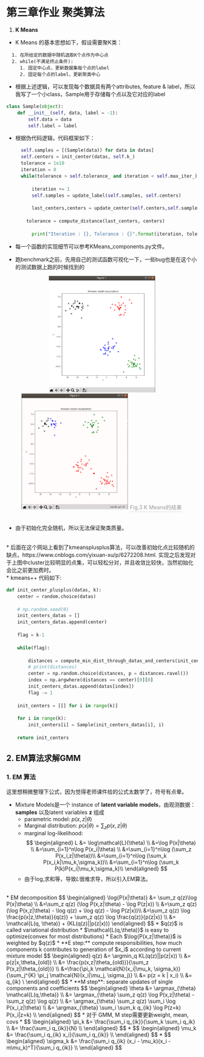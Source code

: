 # 第三章作业 聚类算法

1. **K Means**
    <br>
* K Means 的基本思想如下，假设需要聚K类：
~~~ pseudocode
  1. 在所给定的数据中随机选取K个点作为中心点
  2. while(不满足终止条件):
     1. 固定中心点，更新数据集每个点的label
     2. 固定每个点的label，更新聚类中心
~~~

* 根据上述逻辑，可以发现每个数据具有两个attributes, feature & label，所以我写了一个小class，Sample用于存储每个点以及它对应的label
~~~ python
class Sample(object):
    def __init__(self, data, label = -1):
        self.data = data
        self.label = label
~~~

* 根据伪代码逻辑，代码框架如下：
  ~~~ python
    self.samples = [(Sample(data)) for data in datas]
    self.centers = init_center(datas, self.k_)
    tolerance = 1e10
    iteration = 0
    while(tolerance > self.tolerance_ and iteration < self.max_iter_):
        
        iteration += 1
        self.samples = update_label(self.samples, self.centers)
        
        last_centers,centers = update_center(self.centers,self.samples,self.k_)
  
      tolerance = compute_distance(last_centers, centers)
        
        print("Iteration : {}, Tolerance : {}".format(iteration, tolerance))
  ~~~
  
* 每一个函数的实现细节可以参考KMeans_components.py文件。

* 跑benchmark之前，先用自己的测试函数可视化一下，一些bug也是在这个小的测试数据上跑的时候找到的

<center class="half">
    <img src="./figure/fig1.png" width="280"/><img src="./figure/fig2.png" width="280"/>
    <div style="color:orange; border-bottom: 1px solid #d9d9d9;
    display: inline-block;
    color: #999;
    padding: 2px;">Fig.3 K Means的结果</div>
</center><br>

* 由于初始化完全随机，所以无法保证聚类质量。
<br>
* 后面在这个网站上看到了kmeansplusplus算法，可以改善初始化点比较随机的缺点，https://www.cnblogs.com/yixuan-xu/p/6272208.html. 实现之后发现对于上图中cluster比较明显的点集，可以轻松分对，并且收敛比较快，当然初始化会比之前更加费时。<br>
* kmeans++ 代码如下:
  
~~~ python
def init_center_plusplus(datas, k):
    center = random.choice(datas)
    
    # np.random.seed(0)
    init_centers_datas = []
    init_centers_datas.append(center)
    
    flag = k-1 
    
    while(flag):
        
        distances = compute_min_dist_through_datas_and_centers(init_centers_datas, datas)
        # print(distances)
        center = np.random.choice(distances, p = distances.ravel())
        index = np.argwhere(distances == center)[0][0]
        init_centers_datas.append(datas[index])
        flag -= 1

    init_centers = [[] for i in range(k)]

    for i in range(k):
        init_centers[i] = Sample(init_centers_datas[i], i)

    return init_centers
~~~

## 2. EM算法求解GMM
### 1. EM 算法
这里想稍微整理下公式，因为觉得老师课件给的公式太数学了，符号有点晕。
* Mixture Models是一个 instance of **latent variable models**，由观测数据：**samples** 以及latent variables **z** 组成
  * parametric model: $p(x,z|\theta)$ 
  * Marginal distribution: $p(x|\theta) = \sum_z p(x, z|\theta)$
  * marginal log-likelihood: <br>
    $$ 
    \begin{aligned}
    L &= \log\mathcal{L}(\theta) \\ 
      &=\log P(x|\theta) \\
      &=\sum_{i=1}^n\log P(x_i|\theta) \\
      &=\sum_{i=1}^n\log (\sum_z P(x_i,z|\theta))\\
      &=\sum_{i=1}^n\log (\sum_k P(x_i,k|\mu_k,\sigma_k))\\
      &=\sum_{i=1}^n\log (\sum_k P(k)P(x_i|\mu_k,\sigma_k)\\
    \end{aligned}
    $$
  * 由于log,求和等，导致$L$很难求导，所以引入EM算法。
 <br>
* EM decomposition
  $$ 
    \begin{aligned}
    \log{P(x|\theta)} &= \sum_z q(z)\log P(x|\theta) \\ 
      &=\sum_z q(z) (\log P(x,z|\theta) - \log P(z|x)) \\
      &=\sum_z q(z) (\log P(x,z|\theta) - \log q(z) + \log q(z) - \log P(z|x))\\
      &=\sum_z q(z) \log \frac{p(x|z,\theta)}{q(z)} + \sum_z q(z) \log \frac{q(z)}{p(z|x)}  \\
      &= \mathcal{L(q, \theta)} + {KL(q(z)||p(z|x))}
    \end{aligned}
    $$
    * $q(z)$ is called variational distribution
    * $\mathcal{L(q,\theta)}$ is easy to optimize(convex for most distributions)  
    * Each $\log{P(x,z|\theta)}$ is weighted by $q(z)$
* **E step:** compute responsibilities, how much components k contributes to generation of $x_i$ according to current mixture model
    $$
    \begin{aligned}
    q(z) &= \argmin_q KL(q(z)||p(z|x)) \\
         &= p(z|x,\theta_{old}) \\
         &= \frac{p(x,z|\theta_{old})}{\sum_z P(x,z|\theta_{old})} \\
         &=\frac{\pi_k \mathcal{N}(x_i|\mu_k, \sigma_k)}{\sum_j^{K} \pi_j \mathcal{N}(x_i|\mu_j, \sigma_j)} \\
         &= p(z = k | x_i) \\
         &= q_{ik} \ 
    \end{aligned}
    $$
* **M step**: separate updates of single components and coefficients
  $$
  \begin{aligned}
  \theta &= \argmax_{\theta} \mathcal{L(q,\theta)} \\
         &= \argmax_{\theta} \sum_z q(z) \log P(x,z|\theta) - \sum_z q(z) \log q(z) \\
         &= \argmax_{\theta} \sum_z q(z) \sum_i \log P(x_i,z|\theta) \\
         &= \argmax_{\theta} \sum_i \sum_k q_{ik} \log P(z=k) P(x_i|z=k) \\
  \end{aligned}
  $$ 
    * 对于 GMM, M step需要更新weight, mean, covs
      * $$
        \begin{aligned}
        \pi_k &= \frac{\sum_i q_{ik}}{\sum_k \sum_i q_ik} \\
              &= \frac{\sum_i q_{ik}}{N} \\
        \end{aligned}
        $$ 
      * $$
        \begin{aligned}
        \mu_k &= \frac{\sum_i q_{ik} x_i}{\sum_i q_{ik}} \\
        \end{aligned}
        $$
      * $$
        \begin{aligned}
        \sigma_k &= \frac{\sum_i q_{ik} (x_i - \mu_k)(x_i - m\mu_k)^T}{\sum_i q_{ik}} \\
        \end{aligned}
        $$
